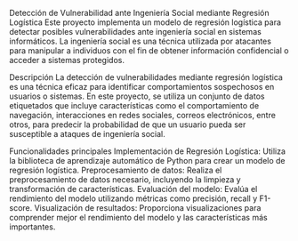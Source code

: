 Detección de Vulnerabilidad ante Ingeniería Social mediante Regresión Logística
Este proyecto implementa un modelo de regresión logística para detectar posibles vulnerabilidades ante ingeniería social en sistemas informáticos. La ingeniería social es una técnica utilizada por atacantes para manipular a individuos con el fin de obtener información confidencial o acceder a sistemas protegidos.

Descripción
La detección de vulnerabilidades mediante regresión logística es una técnica eficaz para identificar comportamientos sospechosos en usuarios o sistemas. En este proyecto, se utiliza un conjunto de datos etiquetados que incluye características como el comportamiento de navegación, interacciones en redes sociales, correos electrónicos, entre otros, para predecir la probabilidad de que un usuario pueda ser susceptible a ataques de ingeniería social.

Funcionalidades principales
Implementación de Regresión Logística: Utiliza la biblioteca de aprendizaje automático de Python para crear un modelo de regresión logística.
Preprocesamiento de datos: Realiza el preprocesamiento de datos necesario, incluyendo la limpieza y transformación de características.
Evaluación del modelo: Evalúa el rendimiento del modelo utilizando métricas como precisión, recall y F1-score.
Visualización de resultados: Proporciona visualizaciones para comprender mejor el rendimiento del modelo y las características más importantes.
